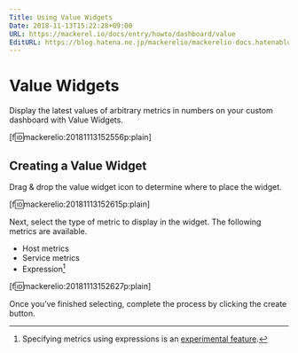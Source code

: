 ```yaml
---
Title: Using Value Widgets
Date: 2018-11-13T15:22:28+09:00
URL: https://mackerel.io/docs/entry/howto/dashboard/value
EditURL: https://blog.hatena.ne.jp/mackerelio/mackerelio-docs.hatenablog.mackerel.io/atom/entry/10257846132669080239
---
```


# Value Widgets
Display the latest values of arbitrary metrics in numbers on your custom dashboard with Value Widgets.

[f:id:mackerelio:20181113152556p:plain]

## Creating a Value Widget
Drag &amp; drop the value widget icon to determine where to place the widget.

[f:id:mackerelio:20181113152615p:plain]

Next, select the type of metric to display in the widget. The following metrics are available.

- Host metrics
- Service metrics
- Expression[^1]


[f:id:mackerelio:20181113152627p:plain]

Once you’ve finished selecting, complete the process by clicking the create button.

[^1]: Specifying metrics using expressions is an [experimental feature](https://mackerel.io/docs/entry/advanced/experimental-features).
